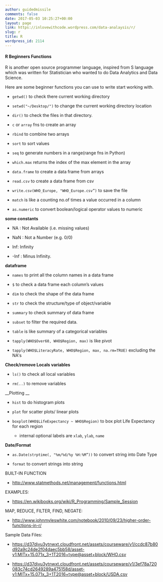```yaml
---
author: guidedmissile
comments: false
date: 2017-05-03 10:25:27+00:00
layout: page
link: https://inlovewithcode.wordpress.com/data-analaysis/r/
slug: r
title: R
wordpress_id: 2114
---
```


#### R Beginners Functions



R is another open source programmer language, inspired from S language which was written for Statistician who wanted to do Data Analytics and Data Science.

Here are some beginner functions you can use to write start working with.





  * `getwd()` to check there current working directory


  * `setwd("~/Desktop/")` to change the current working directory location


  * `dir()` to check the files in that directory.


  * `c` or `array` fns to create an array


  * `rbind` to combine two arrays


  * `sort` to sort values


  * `seq` to generate numbers in a range(range fns in Python)


  * `which.max` returns the index of the max element in the array


  * `data.frame` to create a data frame from arrays


  * `read.csv` to create a data frame from csv


  * `write.csv(WHO_Europe, "WHO_Europe.csv”)` to save the file


  * `match` is like a counting no.of times a value occurred in a column


  * `as.numeric` to convert boolean/logical operator values to numeric



**some constants**





  * NA : Not Available (i.e. missing values)


  * NaN : Not a Number (e.g. 0/0)


  * Inf: Infinity


  * -Inf : Minus Infinity.



**dataframe**





  * `names` to print all the column names in a data frame


  * `$` to check a data frame each column’s values


  * `dim` to check the shape of the data frame


  * `str` to check the structure/type of object/variable


  * `summary` to check summary of data frame


  * `subset` to filter the required data.


  * `table` is like summary of a categorical variables


  * `tapply(WHO$Over60, WHO$Region, max)` is like pivot


  * `tapply(WHO$LiteracyRate, WHO$Region, max, na.rm=TRUE)` excluding the NA's



**Check/remove Locals variables**





  * `ls()` to check all local variables


  * `rm(..)` to remove variables



__Plotting __



  * `hist` to do histogram plots


  * `plot` for scatter plots/ linear plots


  * `boxplot(WHO$LifeExpectancy ~ WHO$Region)` to box plot Life Expectancy for each region



    * internal optional labels are `xlab`, `ylab`, `name`





**Date/Format**





  * `as.Date(strptime(, "%m/%d/%y %H:%M”))` to convert string into Date Type


  * `format` to convert strings into string



BUILT-IN FUNCTION



  * http://www.statmethods.net/management/functions.html



EXAMPLES:



  * https://en.wikibooks.org/wiki/R_Programming/Sample_Session



MAP, REDUCE, FILTER, FIND, NEGATE:



  * http://www.johnmyleswhite.com/notebook/2010/09/23/higher-order-functions-in-r/



Sample Data Files:



  * https://d37djvu3ytnwxt.cloudfront.net/assets/courseware/v1/ccdc87b80d92a9c24de2f04daec5bb58/asset-v1:MITx+15.071x_3+1T2016+type@asset+block/WHO.csv


  * https://d37djvu3ytnwxt.cloudfront.net/assets/courseware/v1/3ef78a720083c74cd2649289a475158d/asset-v1:MITx+15.071x_3+1T2016+type@asset+block/USDA.csv


